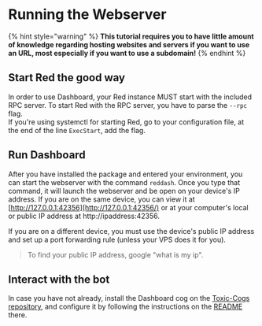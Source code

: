 # Running the Webserver

{% hint style="warning" %}
**This tutorial requires you to have little amount of knowledge regarding hosting websites and servers if you want to use an URL, most especially if you want to use a subdomain!**
{% endhint %}

## Start Red the good way

In order to use Dashboard, your Red instance MUST start with the included RPC server. To start Red with the RPC server, you have to parse the `--rpc` flag.  
If you're using systemctl for starting Red, go to your configuration file, at the end of the line `ExecStart`, add the flag.

## Run Dashboard

After you have installed the package and entered your environment, you can start the webserver with the command `reddash`. Once you type that command, it will launch the webserver and be open on your device's IP address. If you are on the same device, you can view it at [http://127.0.0.1:42356](http://127.0.0.1:42356/) or at your computer's local or public IP address at http://ipaddress:42356.

If you are on a different device, you must use the device's public IP address and set up a port forwarding rule \(unless your VPS does it for you\).

> To find your public IP address, google "what is my ip".

## Interact with the bot

In case you have not already, install the Dashboard cog on the [Toxic-Cogs repository](https://github.com/NeuroAssassin/Toxic-Cogs), and configure it by following the instructions on the [README](https://github.com/NeuroAssassin/Toxic-Cogs/blob/master/dashboard/README.md) there.

